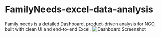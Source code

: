 # FamilyNeeds-excel-data-analysis
Family needs is a detailed Dashboard, product-driven analysis for NGO, built with clean UI and end-to-end Excel.
![Dashboard Screenshot](dashboard.png)
